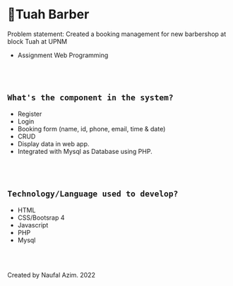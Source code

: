 # 💈Tuah Barber

Problem statement: Created a booking management for new barbershop at block Tuah at UPNM
<ul>
  <li>Assignment Web Programming</li>  
</ul>
<br></br>

## `What's the component in the system?`

<ul>
  <li>Register</li>
  <li>Login</li>
  <li>Booking form (name, id, phone, email, time & date)</li>
  <li>CRUD</li>
  <li>Display data in web app. </li>
  <li>Integrated with Mysql as Database using PHP.</li>
</ul>

<br></br>

## `Technology/Language used to develop?`
<ul>
  <li>HTML</li>  
  <li>CSS/Bootsrap 4</li>  
  <li>Javascript</li>  
  <li>PHP</li>  
  <li>Mysql</li>  
</ul>

<br></br>

<footer>
  Created by Naufal Azim. 2022
</footer>


